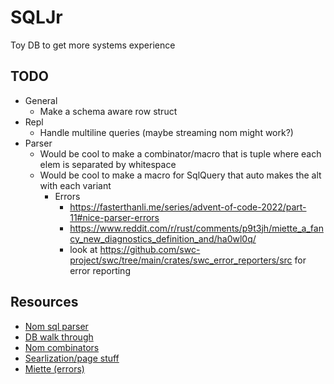 # SQLJr
Toy DB to get more systems experience


## TODO

- General
  - Make a schema aware row struct
- Repl
  - Handle multiline queries (maybe streaming nom might work?)
- Parser
  - Would be cool to make a combinator/macro that is tuple where each elem is separated by whitespace
  - Would be cool to make a macro for SqlQuery that auto makes the alt with each variant
    - Errors
      - https://fasterthanli.me/series/advent-of-code-2022/part-11#nice-parser-errors
      - https://www.reddit.com/r/rust/comments/p9t3jh/miette_a_fancy_new_diagnostics_definition_and/ha0wl0q/
      - look at https://github.com/swc-project/swc/tree/main/crates/swc_error_reporters/src for error reporting

## Resources
- [Nom sql parser](https://github.com/ms705/nom-sql)
- [DB walk through](https://cstack.github.io/db_tutorial/)
- [Nom combinators](https://github.com/Geal/nom/blob/main/doc/choosing_a_combinator.md)
- [Searlization/page stuff](https://www.reddit.com/r/rust/comments/ukz786/rust_way_of_dealing_with_memory_allocation/)
- [Miette (errors)](https://docs.rs/miette/latest/miette/)